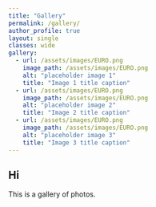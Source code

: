 ```yaml
---
title: "Gallery"
permalink: /gallery/
author_profile: true
layout: single
classes: wide
gallery:
  - url: /assets/images/EURO.png
    image_path: /assets/images/EURO.png
    alt: "placeholder image 1"
    title: "Image 1 title caption"
  - url: /assets/images/EURO.png
    image_path: /assets/images/EURO.png
    alt: "placeholder image 2"
    title: "Image 2 title caption"
  - url: /assets/images/EURO.png
    image_path: /assets/images/EURO.png
    alt: "placeholder image 3"
    title: "Image 3 title caption"
---
```



## Hi

This is a gallery of photos.
